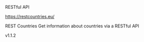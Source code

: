 RESTful API

https://restcountries.eu/

REST Countries Get information about countries via a RESTful API

v1.1.2
